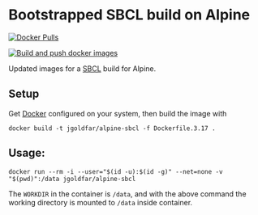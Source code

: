 Bootstrapped SBCL build on Alpine
=====

[![Docker Pulls](https://img.shields.io/docker/pulls/jgoldfar/alpine-sbcl.svg)](https://hub.docker.com/r/jgoldfar/alpine-sbcl/)

[![Build and push docker images](https://github.com/jgoldfar/alpine-sbcl/actions/workflows/build-and-push-images.yml/badge.svg)](https://github.com/jgoldfar/alpine-sbcl/actions/workflows/build-and-push-images.yml)

Updated images for a [SBCL](https://www.github.com/sbcl/sbcl) build for Alpine.

Setup
-----
Get [Docker](http://www.docker.io/) configured on your system, then build the image with

```shell
docker build -t jgoldfar/alpine-sbcl -f Dockerfile.3.17 .
```

Usage:
-----

```shell
docker run --rm -i --user="$(id -u):$(id -g)" --net=none -v "$(pwd)":/data jgoldfar/alpine-sbcl
```

The `WORKDIR` in the container is `/data`, and with the above command the working directory is mounted to `/data` inside container.
